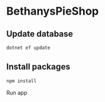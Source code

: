 # BethanysPieShop

## Update database
```bash
dotnet ef update 
```

## Install packages
```bash
npm install
```
Run app

